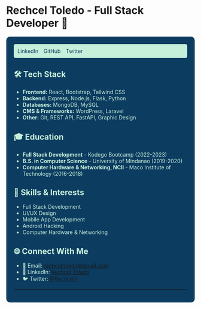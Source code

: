 # Rechcel Toledo - Full Stack Developer 🚀

<div style="background-color: #0C3C60; color: #C7F0DB; padding: 20px; border-radius: 10px;">

<div style="background-color: #C7F0DB; padding: 10px; border-radius: 5px;">
  <a href="https://www.linkedin.com/in/rechcel-toledo/" style="color: #0C3C60; text-decoration: none; margin-right: 10px;">LinkedIn</a>
  <a href="https://github.com/phcodesage" style="color: #0C3C60; text-decoration: none; margin-right: 10px;">GitHub</a>
  <a href="https://twitter.com/RechcelT" style="color: #0C3C60; text-decoration: none;">Twitter</a>
</div>

## 🛠️ Tech Stack

- **Frontend:** React, Bootstrap, Tailwind CSS
- **Backend:** Express, Node.js, Flask, Python
- **Databases:** MongoDB, MySQL
- **CMS & Frameworks:** WordPress, Laravel
- **Other:** Git, REST API, FastAPI, Graphic Design

## 🎓 Education

- **Full Stack Development** - Kodego Bootcamp (2022-2023)
- **B.S. in Computer Science** - University of Mindanao (2019-2020)
- **Computer Hardware & Networking, NCII** - Maco Institute of Technology (2016-2018)

## 🎯 Skills & Interests

- Full Stack Development
- UI/UX Design
- Mobile App Development
- Android Hacking
- Computer Hardware & Networking

## 🌐 Connect With Me

- 📧 Email: rechceltoledo@gmail.com
- 🔗 LinkedIn: [Rechcel Toledo](https://www.linkedin.com/in/rechcel-toledo-4502b6233/)
- 🐦 Twitter: [@RechcelT](https://twitter.com/RechcelT)
---
</div>
